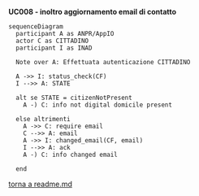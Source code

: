 **UC008 - inoltro aggiornamento email di contatto**

```mermaid
sequenceDiagram
  participant A as ANPR/AppIO
  actor C as CITTADINO
  participant I as INAD

  Note over A: Effettuata autenticazione CITTADINO

  A ->> I: status_check(CF)
  I -->> A: STATE

  alt se STATE = citizenNotPresent
    A -) C: info not digital domicile present

  else altrimenti
    A ->> C: require email
    C -->> A: email
    A ->> I: changed_email(CF, email)
    I -->> A: ack
    A -) C: info changed email

  end

  ```

  [torna a readme.md](../readme.md)
